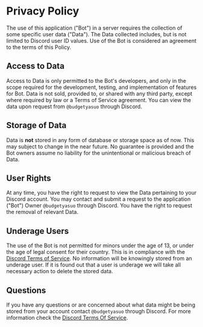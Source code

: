 # Privacy Policy

The use of this application ("Bot") in a server requires the collection of some specific user data ("Data"). The Data collected includes, but is not limited to Discord user ID values. Use of the Bot is considered an agreement to the terms of this Policy. 

## Access to Data

Access to Data is only permitted to the Bot's developers, and only in the scope required for the development, testing, and implementation of features for Bot. Data is not sold, provided to, or shared with any third party, except where required by law or a Terms of Service agreement. You can view the data upon request from `@budgetyasuo` through Discord.

## Storage of Data

Data is **not** stored in any form of database or storage space as of now. This may subject to change in the near future. No guarantee is provided and the Bot owners assume no liability for the unintentional or malicious breach of Data.

## User Rights

At any time, you have the right to request to view the Data pertaining to your Discord account. You may contact and submit a request to the application ("Bot") Owner `@budgetyasuo` through Discord. You have the right to request the removal of relevant Data.

## Underage Users

The use of the Bot is not permitted for minors under the age of 13, or under the age of legal consent for their country. This is in compliance with the [Discord Terms of Service](https://discord.com/terms). No information will be knowingly stored from an underage user. If it is found out that a user is underage we will take all necessary action to delete the stored data.

## Questions

If you have any questions or are concerned about what data might be being stored from your account contact `@budgetyasuo` through Discord. For more information check the [Discord Terms Of Service](https://discord.com/terms).
